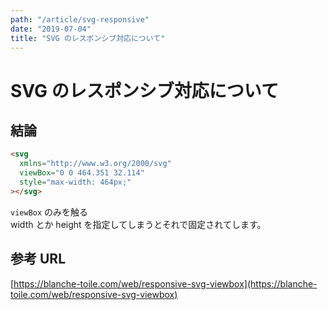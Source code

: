 ```yaml
---
path: "/article/svg-responsive"
date: "2019-07-04"
title: "SVG のレスポンシブ対応について"
---
```


# SVG のレスポンシブ対応について

## 結論

```html
<svg
  xmlns="http://www.w3.org/2000/svg"
  viewBox="0 0 464.351 32.114"
  style="max-width: 464px;"
></svg>
```

`viewBox` のみを触る  
width とか height を指定してしまうとそれで固定されてします。

## 参考 URL

[https://blanche-toile.com/web/responsive-svg-viewbox](https://blanche-toile.com/web/responsive-svg-viewbox)
